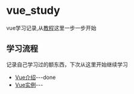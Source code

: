 # vue_study
vue学习记录,从[教程][1]这里一步一步开始

## 学习流程

记录自己学习过的额东西，下次从这里开始继续学习

* [Vue介绍](https://cn.vuejs.org/v2/guide/index.html)---done
* [Vue实例](https://cn.vuejs.org/v2/guide/instance.html)---







[1]: https://cn.vuejs.org/v2/guide/